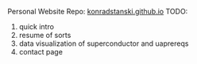 Personal Website Repo: [konradstanski.github.io](https://konradstanski.github.io)
TODO:
1. quick intro
2. resume of sorts
3. data visualization of superconductor and uaprereqs
4. contact page
